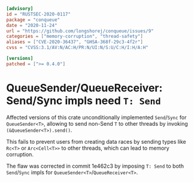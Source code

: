 ```toml
[advisory]
id = "RUSTSEC-2020-0117"
package = "conqueue"
date = "2020-11-24"
url = "https://github.com/longshorej/conqueue/issues/9"
categories = ["memory-corruption", "thread-safety"]
aliases = ["CVE-2020-36437", "GHSA-368f-29c3-4f2r"]
cvss = "CVSS:3.1/AV:N/AC:H/PR:N/UI:N/S:U/C:H/I:H/A:H"

[versions]
patched = [">= 0.4.0"]
```

# QueueSender<T>/QueueReceiver<T>: Send/Sync impls need `T: Send`

Affected versions of this crate unconditionally implemented `Send`/`Sync` for `QueueSender<T>`,
allowing to send non-Send `T` to other threads by invoking `(&QueueSender<T>).send()`.

This fails to prevent users from creating data races by sending types like `Rc<T>` or `Arc<Cell<T>>` to other threads, which can lead to memory corruption.

The flaw was corrected in commit 1e462c3 by imposing `T: Send` to both `Send`/`Sync` impls for `QueueSender<T>`/`QueueReceiver<T>`.
